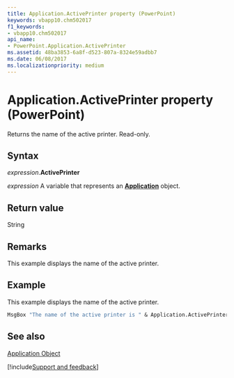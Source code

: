 ```yaml
---
title: Application.ActivePrinter property (PowerPoint)
keywords: vbapp10.chm502017
f1_keywords:
- vbapp10.chm502017
api_name:
- PowerPoint.Application.ActivePrinter
ms.assetid: 48ba3853-6a8f-d523-807a-8324e59adbb7
ms.date: 06/08/2017
ms.localizationpriority: medium
---
```



# Application.ActivePrinter property (PowerPoint)

Returns the name of the active printer. Read-only.


## Syntax

_expression_.**ActivePrinter**

_expression_ A variable that represents an **[Application](PowerPoint.Application.md)** object.


## Return value

String


## Remarks

This example displays the name of the active printer.


## Example

This example displays the name of the active printer.


```vb
MsgBox "The name of the active printer is " & Application.ActivePrinter
```


## See also


[Application Object](PowerPoint.Application.md)

[!include[Support and feedback](~/includes/feedback-boilerplate.md)]